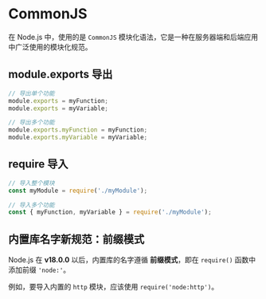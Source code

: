 # CommonJS

在 Node.js 中，使用的是 `CommonJS` 模块化语法，它是一种在服务器端和后端应用中广泛使用的模块化规范。

## module.exports 导出

```js
// 导出单个功能
module.exports = myFunction;
module.exports = myVariable;

// 导出多个功能
module.exports.myFunction = myFunction;
module.exports.myVariable = myVariable;
```

## require 导入

```js
// 导入整个模块
const myModule = require('./myModule');

// 导入多个功能
const { myFunction, myVariable } = require('./myModule');
```

## 内置库名字新规范：前缀模式

Node.js 在 **v18.0.0** 以后，内置库的名字遵循 **前缀模式**，即在 `require()` 函数中添加前缀 `'node:'`。

例如，要导入内置的 `http` 模块，应该使用 `require('node:http')`。
